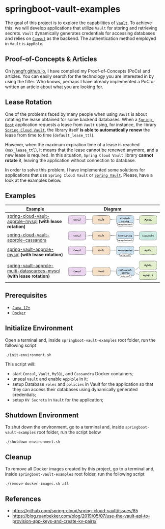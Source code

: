 # springboot-vault-examples

The goal of this project is to explore the capabilities of [`Vault`](https://www.vaultproject.io). To achieve this, we will develop applications that utilize `Vault` for storing and retrieving secrets. `Vault` dynamically generates credentials for accessing databases and relies on [`Consul`](https://www.consul.io) as the backend. The authentication method employed in `Vault` is `AppRole`.

## Proof-of-Concepts & Articles

On [ivangfr.github.io](https://ivangfr.github.io), I have compiled my Proof-of-Concepts (PoCs) and articles. You can easily search for the technology you are interested in by using the filter. Who knows, perhaps I have already implemented a PoC or written an article about what you are looking for.

## Lease Rotation

One of the problems faced by many people when using `Vault` is about rotating the lease obtained for some backend databases. When a [`Spring Boot`](https://docs.spring.io/spring-boot/docs/current/reference/htmlsingle/) application requests a lease from `Vault` using, for instance, the library [`Spring Cloud Vault`](https://cloud.spring.io/spring-cloud-vault/spring-cloud-vault.html), the library itself **is able to automatically renew** the lease from time to time (`default_lease_ttl`).

However, when the maximum expiration time of a lease is reached (`max_lease_ttl`), it means that the lease cannot be renewed anymore, and a new lease is required. In this situation, `Spring Cloud Vault` library **cannot rotate** it, leaving the application without connection to database.

In order to solve this problem, I have implemented some solutions for applications that use `Spring Cloud Vault` or [`Spring Vault`](https://docs.spring.io/spring-vault/docs/2.1.3.RELEASE/reference/html/#_document_structure). Please, have a look at the examples below.  

## Examples

| Example                                                                                                                                                                                  | Diagram                                                                             |
|------------------------------------------------------------------------------------------------------------------------------------------------------------------------------------------|-------------------------------------------------------------------------------------|
| [spring-cloud-vault-approle-mysql](https://github.com/ivangfr/springboot-vault-examples/tree/master/spring-cloud-vault-approle-mysql) **(with lease rotation)**                          | ![project-diagram](documentation/spring-cloud-vault-approle-mysql.jpeg)             |
| [spring-cloud-vault-approle-cassandra](https://github.com/ivangfr/springboot-vault-examples/tree/master/spring-cloud-vault-approle-cassandra)                                            | ![project-diagram](documentation/spring-cloud-vault-approle-cassandra.jpeg)         |
| [spring-vault-approle-mysql](https://github.com/ivangfr/springboot-vault-examples/tree/master/spring-vault-approle-mysql) **(with lease rotation)**                                      | ![project-diagram](documentation/spring-vault-approle-mysql.jpeg)                   |
| [spring-vault-approle-multi-datasources-mysql](https://github.com/ivangfr/springboot-vault-examples/tree/master/spring-vault-approle-multi-datasources-mysql) **(with lease rotation)**  | ![project-diagram](documentation/spring-vault-approle-multi-datasources-mysql.jpeg) |

## Prerequisites

- [`Java 17+`](https://www.oracle.com/java/technologies/downloads/#java17)
- [`Docker`](https://www.docker.com/)

## Initialize Environment

Open a terminal and, inside `springboot-vault-examples` root folder, run the following script
```
./init-environment.sh
```

This script will:
- start `Consul`, `Vault`, `MySQL`, and `Cassandra` Docker containers;
- unseal `Vault` and enable `AppRole` in it;
- setup Database `roles` and `policies` in Vault for the application so that they can access their databases using dynamically generated credentials;
- setup `KV Secrets` in `Vault` for the application;

## Shutdown Environment

To shut down the environment, go to a terminal and, inside `springboot-vault-examples` root folder, run the script below
```
./shutdown-environment.sh
```

## Cleanup

To remove all Docker images created by this project, go to a terminal and, inside `springboot-vault-examples` root folder, run the following script
```
./remove-docker-images.sh all
```

## References

- https://github.com/spring-cloud/spring-cloud-vault/issues/85
- https://blog.ruanbekker.com/blog/2019/05/07/use-the-vault-api-to-provision-app-keys-and-create-kv-pairs/
